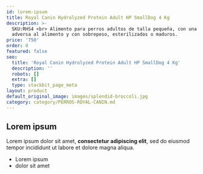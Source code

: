 ```yaml
---
id: lorem-ipsum
title: Royal Canin Hydrolyzed Protein Adult HP SmallDog 4 Kg
description: >-
  SKU:RHS4 <br> Alimento para perros adultos de talla pequeña, con una reacción
  adversa al alimento y con sobrepeso, esterilizados o maduros.
price: '750'
order: 0
featured: false
seo:
  title: 'Royal Canin Hydrolyzed Protein Adult HP SmallDog 4 Kg'
  description: ''
  robots: []
  extra: []
  type: stackbit_page_meta
layout: product
default_original_image: images/splendid-broccoli.jpg
category: category/PERROS-ROYAL-CANIN.md
---
```

## Lorem ipsum

Lorem ipsum dolor sit amet, **consectetur adipiscing elit**, sed do eiusmod tempor incididunt ut labore et dolore magna aliqua.

- Lorem ipsum
- dolor sit amet